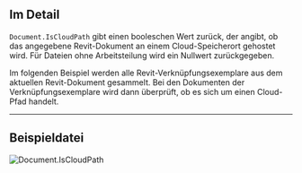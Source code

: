 ## Im Detail
`Document.IsCloudPath` gibt einen booleschen Wert zurück, der angibt, ob das angegebene Revit-Dokument an einem Cloud-Speicherort gehostet wird. Für Dateien ohne Arbeitsteilung wird ein Nullwert zurückgegeben.

Im folgenden Beispiel werden alle Revit-Verknüpfungsexemplare aus dem aktuellen Revit-Dokument gesammelt. Bei den Dokumenten der Verknüpfungsexemplare wird dann überprüft, ob es sich um einen Cloud-Pfad handelt.
___
## Beispieldatei

![Document.IsCloudPath](./Revit.Application.Document.IsCloudPath_img.jpg)
